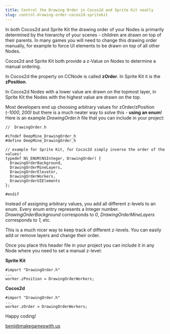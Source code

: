 ```yaml
---
title: Control the Drawing Order in Cocos2d and Sprite Kit neatly
slug: control-drawing-order-cocos2d-spritekit
---            
```


In both Cocos2d and Sprite Kit the drawing order of your Nodes is primarily determined by the hierarchy of your scenes - children are drawn on top of their parents. In many games you will need to change this drawing order manually, for example to force UI elements to be drawn on top of all other Nodes.

Cocos2d and Sprite Kit both provide a z-Value on Nodes to determine a manual ordering.

In Cocos2d the property on CCNode is called **zOrder**. In Sprite Kit it is the **zPosition**.

In Cocos2d Nodes with a lower value are drawn on the topmost layer, in Sprite Kit the Nodes with the highest value are drawn on the top.

Most developers end up choosing arbitrary values for zOrder/zPosition (*-1000, 200)* but there is a much neater way to solve this - **using an enum**! Here is an example *DrawingOrder.h* file that you can include in your project:

    //  DrawingOrder.h

    #ifndef DeepMine_DrawingOrder_h
    #define DeepMine_DrawingOrder_h

    // example for Sprite Kit, for Cocos2d simply inverse the order of the values!
    typedef NS_ENUM(NSInteger, DrawingOrder) {
      DrawingOrderBackground,
      DrawingOrderMineLayers,
      DrawingOrderElevator,
      DrawingOrderWorkers,
      DrawingOrderUIElements
    };

    #endif

Instead of assigning arbitrary values, you add all different z-levels to an enum. Every enum entry represents a Integer number. *DrawingOrderBackground* corresponds to *0*, *DrawingOrderMineLayers* corresponds to *1*, etc. 

This is a much nicer way to keep track of different z-levels. You can easily add or remove layers and change their order.

Once you place this header file in your project you can include it in any Node where you need to set a manual z-level:

**Sprite Kit**

    #import "DrawingOrder.h"
    ...
    worker.zPosition = DrawingOrderWorkers;

**Cocos2d**

    #import "DrawingOrder.h"
    ...
    worker.zOrder = DrawingOrderWorkers;

Happy coding!

benji@makegameswith.us
